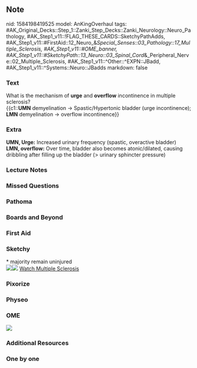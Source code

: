 ## Note
nid: 1584198419525
model: AnKingOverhaul
tags: #AK_Original_Decks::Step_1::Zanki_Step_Decks::Zanki_Neurology::Neuro_Pathology, #AK_Step1_v11::!FLAG_THESE_CARDS::SketchyPathAdds, #AK_Step1_v11::#FirstAid::12_Neuro_&_Special_Senses::03_Pathology::17_Multiple_Sclerosis, #AK_Step1_v11::#OME_banner, #AK_Step1_v11::#SketchyPath::13_Neuro::03_Spinal_Cord_&_Peripheral_Nerve::02_Multiple_Sclerosis, #AK_Step1_v11::^Other::^EXPN::JBadd, #AK_Step1_v11::^Systems::Neuro::JBadds
markdown: false

### Text
<div>
  What is the mechanism of <b>urge</b> and <b>overflow</b>
  incontinence in multiple sclerosis?
  <div>
    {{c1::<b>UMN</b> demyelination → Spastic/Hypertonic bladder
    (urge incontinence); <b>LMN</b> demyelination → overflow
    incontinence}}
  </div>
</div>

### Extra
<div>
  <b>UMN, Urge:</b> Increased urinary frequency (spastic,
  overactive bladder)
</div>
<div>
  <b>LMN, overflow:</b> Over time, bladder also becomes
  atonic/dilated, causing dribbling after filling up the bladder
  (> urinary sphincter pressure)
</div>

### Lecture Notes


### Missed Questions


### Pathoma


### Boards and Beyond


### First Aid


### Sketchy
<div>
  * majority remain uninjured
</div><img src="MS%20uninjured%20axons_1566160514431.jpg"><img src=
"Zoverall%20picture%20(102)_1566160514431.JPG"> <a href=
"https://dashboard.sketchy.com/study/medical/courses/medical-pathophysiology/units/medical-pathophysiology-neuro/videos/medical-pathophysiology-neuro-spinal-cord-and-peripheral-nerve-multiple-sclerosis?utm_source=anki&utm_medium=partnership&utm_campaign=february_update&utm_content=medical">
Watch Multiple Sclerosis</a>

### Pixorize


### Physeo


### OME
<div class="ome-widget">
  <a href="https://onlinemeded.org?ref=anki"><img src=
  "_OME_AnkiFlashcards_General_7.png"></a>
</div>

### Additional Resources


### One by one

